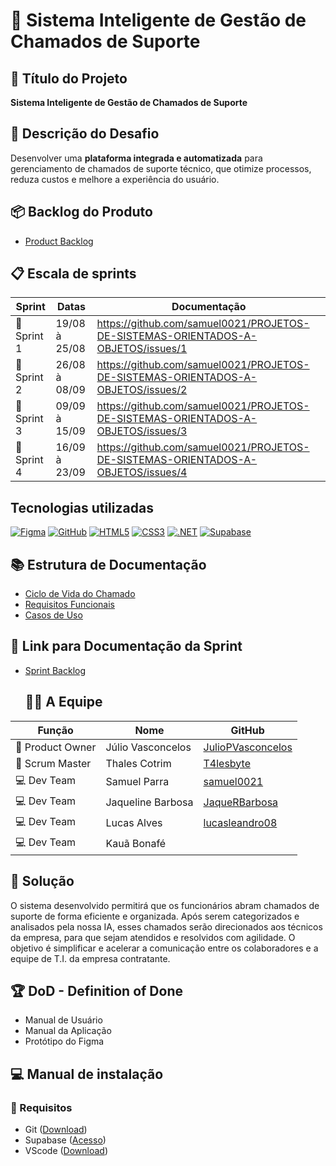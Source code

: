 # 📘 Sistema Inteligente de Gestão de Chamados de Suporte

## 🧾 Título do Projeto
**Sistema Inteligente de Gestão de Chamados de Suporte**

## 🎯 Descrição do Desafio
Desenvolver uma **plataforma integrada e automatizada** para gerenciamento de chamados de suporte técnico, que otimize processos, reduza custos e melhore a experiência do usuário.

## 📦 Backlog do Produto
- [Product Backlog](https://tar-stay-ec9.notion.site/Product-Backlog-1c25872c0a9281afa45cee6072936a2c?pvs=4)
  
## 📋 Escala de sprints
| Sprint   | Datas           | Documentação |
|----------|-----------------|--------------|
|📌 Sprint 1 | 19/08 à 25/08   | https://github.com/samuel0021/PROJETOS-DE-SISTEMAS-ORIENTADOS-A-OBJETOS/issues/1           |
|📌 Sprint 2 | 26/08 à 08/09   | https://github.com/samuel0021/PROJETOS-DE-SISTEMAS-ORIENTADOS-A-OBJETOS/issues/2           |
|📌 Sprint 3 | 09/09 à 15/09   | https://github.com/samuel0021/PROJETOS-DE-SISTEMAS-ORIENTADOS-A-OBJETOS/issues/3           |
|📌 Sprint 4 | 16/09 à 23/09   | https://github.com/samuel0021/PROJETOS-DE-SISTEMAS-ORIENTADOS-A-OBJETOS/issues/4           |

## Tecnologias utilizadas

[![Figma](https://img.shields.io/badge/Figma-F24E1E?style=for-the-badge&logo=figma&logoColor=white)](https://www.figma.com/)
[![GitHub](https://img.shields.io/badge/GitHub-181717?style=for-the-badge&logo=github&logoColor=white)](https://github.com/)
[![HTML5](https://img.shields.io/badge/HTML5-E34F26?style=for-the-badge&logo=html5&logoColor=white)](https://developer.mozilla.org/docs/Web/HTML)
[![CSS3](https://img.shields.io/badge/CSS3-1572B6?style=for-the-badge&logo=css3&logoColor=white)](https://developer.mozilla.org/docs/Web/CSS)
[![.NET](https://img.shields.io/badge/.NET-512BD4?style=for-the-badge&logo=dotnet&logoColor=white)](https://dotnet.microsoft.com/)
[![Supabase](https://img.shields.io/badge/Supabase-3ECF8E?style=for-the-badge&logo=supabase&logoColor=white)](https://supabase.com/)

## 📚 Estrutura de Documentação

- [Ciclo de Vida do Chamado](https://tar-stay-ec9.notion.site/Ciclo-de-Vida-de-um-Chamado-1c25872c0a9281bcb642ee620d554c95?pvs=)
- [Requisitos Funcionais](https://tar-stay-ec9.notion.site/Levantamento-de-Requisitos-Funcionais-PIM-III-1c25872c0a9281399f40f5e513e43048?pvs=4)
- [Casos de Uso](https://tar-stay-ec9.notion.site/Diagrama-de-Casos-de-Uso-1c25872c0a9281978842fd6060bd9144?pvs=4)

## 🔗 Link para Documentação da Sprint
- [Sprint Backlog](https://github.com/T4lesbyte/Sistec/blob/main/Sprint-Backlog.md)

  ## 👨‍💻 A Equipe

| Função        | Nome              | GitHub                                    |
|---------------|-------------------|-------------------------------------------|
| 👑 Product Owner | Júlio Vasconcelos | [JulioPVasconcelos](https://github.com/JulioPVasconcelos) |
| 🧭 Scrum Master  | Thales Cotrim     | [T4lesbyte](https://github.com/T4lesbyte) |
| 💻 Dev Team      | Samuel Parra      | [samuel0021](https://github.com/samuel0021) |
| 💻 Dev Team      | Jaqueline Barbosa | [JaqueRBarbosa](https://github.com/JaqueRBarbosa) |
| 💻 Dev Team      | Lucas Alves       | [lucasleandro08](https://github.com/lucasleandro08) |
| 💻 Dev Team      | Kauã Bonafé       |  |

## 🥇 Solução
O sistema desenvolvido permitirá que os funcionários abram chamados de suporte de forma eficiente e organizada. Após serem categorizados e analisados pela nossa IA, esses chamados serão direcionados aos técnicos da empresa, para que sejam atendidos e resolvidos com agilidade.
O objetivo é simplificar e acelerar a comunicação entre os colaboradores e a equipe de T.I. da empresa contratante.

## 🏆 DoD - Definition of Done
- Manual de Usuário
- Manual da Aplicação
- Protótipo do Figma
  
## 💻 Manual de instalação

### 🔧 Requisitos

- Git ([Download](https://git-scm.com/downloads))
- Supabase ([Acesso](https://supabase.com/database))
- VScode ([Download](https://code.visualstudio.com/download))
